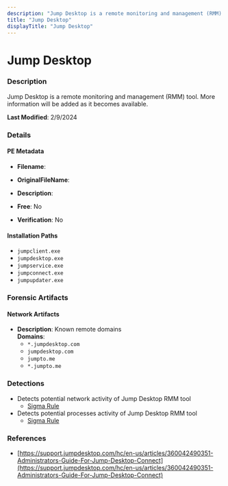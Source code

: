 ```yaml
---
description: "Jump Desktop is a remote monitoring and management (RMM) tool. More information will be added as it becomes available."
title: "Jump Desktop"
displayTitle: "Jump Desktop"
---
```




# Jump Desktop


### Description

Jump Desktop is a remote monitoring and management (RMM) tool. More information will be added as it becomes available.



**Last Modified**: 2/9/2024

### Details


#### PE Metadata
- **Filename**: 
- **OriginalFileName**: 
- **Description**: 


- **Free**: No

- **Verification**: No




#### Installation Paths
- `jumpclient.exe`
- `jumpdesktop.exe`
- `jumpservice.exe`
- `jumpconnect.exe`
- `jumpupdater.exe`

### Forensic Artifacts




#### Network Artifacts
- **Description**: Known remote domains
<br/>**Domains**:
    - `*.jumpdesktop.com`
    - `jumpdesktop.com`
    - `jumpto.me`
    - `*.jumpto.me`


### Detections
- Detects potential network activity of Jump Desktop RMM tool
  - [Sigma Rule](https://github.com/magicsword-io/LOLRMM/blob/main/detections/sigma/jump_desktop_network_sigma.yml)
- Detects potential processes activity of Jump Desktop RMM tool
  - [Sigma Rule](https://github.com/magicsword-io/LOLRMM/blob/main/detections/sigma/jump_desktop_processes_sigma.yml)

### References
- [https://support.jumpdesktop.com/hc/en-us/articles/360042490351-Administrators-Guide-For-Jump-Desktop-Connect](https://support.jumpdesktop.com/hc/en-us/articles/360042490351-Administrators-Guide-For-Jump-Desktop-Connect)


